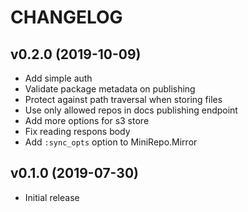 # CHANGELOG

## v0.2.0 (2019-10-09)

* Add simple auth
* Validate package metadata on publishing
* Protect against path traversal when storing files
* Use only allowed repos in docs publishing endpoint
* Add more options for s3 store
* Fix reading respons body
* Add `:sync_opts` option to MiniRepo.Mirror

## v0.1.0 (2019-07-30)

* Initial release
